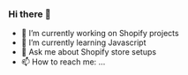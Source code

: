 ### Hi there 👋




- 🔭 I’m currently working on Shopify projects
- 🌱 I’m currently learning Javascript
- 💬 Ask me about Shopify store setups
- 📫 How to reach me: ...

